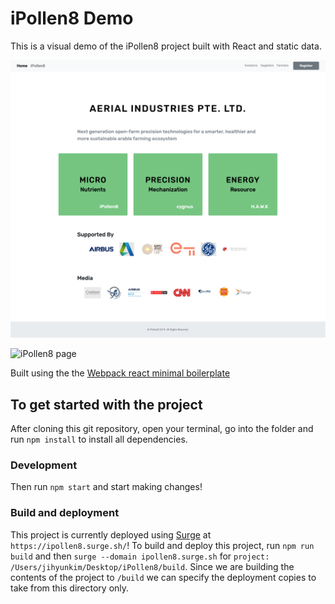 # iPollen8 Demo

This is a visual demo of the iPollen8 project built with React and static data.

![Portfolio page](./doc/img/home-ss.png)

![iPollen8 page](./doc/img/welcome-ss.png)

Built using the the [Webpack react minimal boilerplate](https://medium.com/@hashem.khalifa/minimal-webpack-and-react-starter-boilerplate-seriously-d90a673e134f)

## To get started with the project

After cloning this git repository, open your terminal, go into the folder and run `npm install` to install all dependencies.

### Development

Then run `npm start` and start making changes!

### Build and deployment

This project is currently deployed using [Surge](https://surge.sh/) at `https://ipollen8.surge.sh/`! To build and deploy this project, run `npm run build` and then `surge --domain ipollen8.surge.sh` for `project: /Users/jihyunkim/Desktop/iPollen8/build`. Since we are building the contents of the project to `/build` we can specify the deployment copies to take from this directory only.


